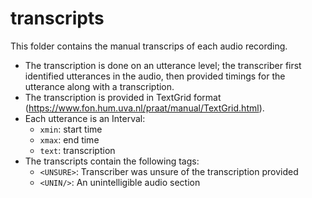 # transcripts
This folder contains the manual transcrips of each audio recording.
- The transcription is done on an utterance level; the transcriber first
identified utterances in the audio, then provided timings for the utterance
along with a transcription.
- The transcription is provided in TextGrid format
(https://www.fon.hum.uva.nl/praat/manual/TextGrid.html).
- Each utterance is an Interval:
  - `xmin`: start time
  - `xmax`: end time
  - `text`: transcription
- The transcripts contain the following tags:
  - `<UNSURE>`: Transcriber was unsure of the transcription provided
  - `<UNIN/>`: An unintelligible audio section